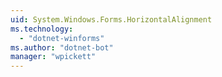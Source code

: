 ```yaml
---
uid: System.Windows.Forms.HorizontalAlignment
ms.technology: 
  - "dotnet-winforms"
ms.author: "dotnet-bot"
manager: "wpickett"
---
```

